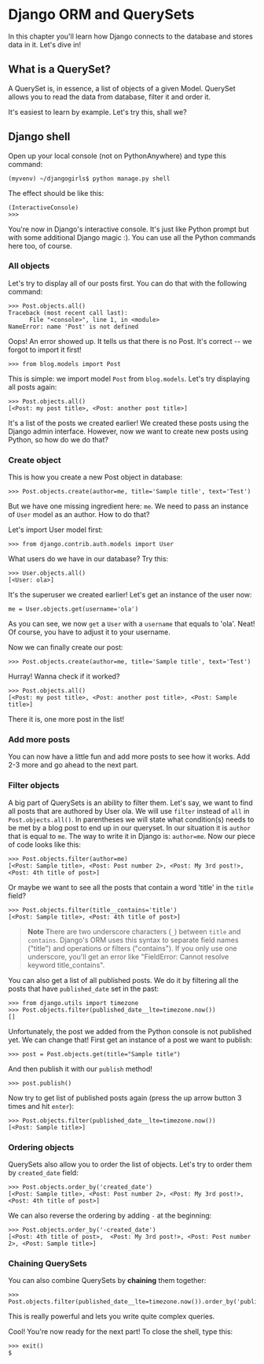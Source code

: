 # Django ORM and QuerySets

In this chapter you'll learn how Django connects to the database and stores data in it. Let's dive in!


## What is a QuerySet?

A QuerySet is, in essence, a list of objects of a given Model. QuerySet allows you to read the data from database, filter it and order it.

It's easiest to learn by example. Let's try this, shall we?


## Django shell

Open up your local console (not on PythonAnywhere) and type this command:

```:command-line
(myvenv) ~/djangogirls$ python manage.py shell
```

The effect should be like this:

```python:command-line
(InteractiveConsole)
>>>
```

You're now in Django's interactive console. It's just like Python prompt but with some additional Django magic :). You can use all the Python commands here too, of course.


### All objects

Let's try to display all of our posts first. You can do that with the following command:

```python:command-line
>>> Post.objects.all()
Traceback (most recent call last):
      File "<console>", line 1, in <module>
NameError: name 'Post' is not defined
```

Oops! An error showed up. It tells us that there is no Post. It's correct -- we forgot to import it first!

```python:command-line
>>> from blog.models import Post
```

This is simple: we import model `Post` from `blog.models`. Let's try displaying all posts again:

```python:command-line
>>> Post.objects.all()
[<Post: my post title>, <Post: another post title>]
```

It's a list of the posts we created earlier! We created these posts using the Django admin interface. However, now we want to create new posts using Python, so how do we do that?


### Create object

This is how you create a new Post object in database:

```python:command-line
>>> Post.objects.create(author=me, title='Sample title', text='Test')
```

But we have one missing ingredient here: `me`. We need to pass an instance of `User` model as an author. How to do that?

Let's import User model first:

```python:command-line
>>> from django.contrib.auth.models import User
```

What users do we have in our database? Try this:

```python:command-line
>>> User.objects.all()
[<User: ola>]
```

It's the superuser we created earlier! Let's get an instance of the user now:

```python:command-line
me = User.objects.get(username='ola')
```

As you can see, we now `get` a `User` with a `username` that equals to 'ola'. Neat! Of course, you have to adjust it to your username.

Now we can finally create our post:

```python:command-line
>>> Post.objects.create(author=me, title='Sample title', text='Test')
```

Hurray! Wanna check if it worked?

```python:command-line
>>> Post.objects.all()
[<Post: my post title>, <Post: another post title>, <Post: Sample title>]
```

There it is, one more post in the list!


### Add more posts

You can now have a little fun and add more posts to see how it works. Add 2-3 more and go ahead to the next part.


### Filter objects

A big part of QuerySets is an ability to filter them. Let's say, we want to find all posts that are authored by User ola. We will use `filter` instead of `all` in `Post.objects.all()`. In parentheses we will state what condition(s) needs to be met by a blog post to end up in our queryset. In our situation it is `author` that is equal to `me`. The way to write it in Django is: `author=me`. Now our piece of code looks like this:

```python:command-line
>>> Post.objects.filter(author=me)
[<Post: Sample title>, <Post: Post number 2>, <Post: My 3rd post!>, <Post: 4th title of post>]
```

Or maybe we want to see all the posts that contain a word 'title' in the `title` field?

```python:command-line
>>> Post.objects.filter(title__contains='title')
[<Post: Sample title>, <Post: 4th title of post>]
```

> **Note** There are two underscore characters (`_`) between `title` and `contains`. Django's ORM uses this syntax to separate field names ("title") and operations or filters ("contains"). If you only use one underscore, you'll get an error like "FieldError: Cannot resolve keyword title_contains".

You can also get a list of all published posts. We do it by filtering all the posts that have `published_date` set in the past:

```python:command-line
>>> from django.utils import timezone
>>> Post.objects.filter(published_date__lte=timezone.now())
[]
```

Unfortunately, the post we added from the Python console is not published yet. We can change that! First get an instance of a post we want to publish:

```python:command-line
>>> post = Post.objects.get(title="Sample title")
```

And then publish it with our `publish` method!

```python:command-line
>>> post.publish()
```

Now try to get list of published posts again (press the up arrow button 3 times and hit `enter`):

```python:command-line
>>> Post.objects.filter(published_date__lte=timezone.now())
[<Post: Sample title>]
```


### Ordering objects

QuerySets also allow you to order the list of objects. Let's try to order them by `created_date` field:

```python:command-line
>>> Post.objects.order_by('created_date')
[<Post: Sample title>, <Post: Post number 2>, <Post: My 3rd post!>, <Post: 4th title of post>]
```

We can also reverse the ordering by adding `-` at the beginning:

```python:command-line
>>> Post.objects.order_by('-created_date')
[<Post: 4th title of post>,  <Post: My 3rd post!>, <Post: Post number 2>, <Post: Sample title>]
```


### Chaining QuerySets 

You can also combine QuerySets by **chaining** them together:

    >>> Post.objects.filter(published_date__lte=timezone.now()).order_by('published_date')

This is really powerful and lets you write quite complex queries.

Cool! You're now ready for the next part! To close the shell, type this:

```python:command-line
>>> exit()
$
```
